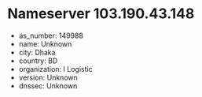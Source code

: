 # Nameserver 103.190.43.148

* as_number: 149988
* name: Unknown
* city: Dhaka
* country: BD
* organization: I Logistic
* version: Unknown
* dnssec: Unknown
